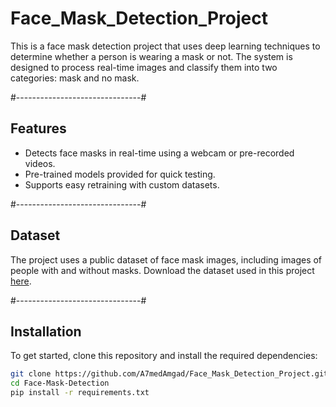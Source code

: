 # Face_Mask_Detection_Project
This is a face mask detection project that uses deep learning techniques to determine whether a person is wearing a mask or not. The system is designed to process real-time images and classify them into two categories: mask and no mask.

#-------------------------------#
## Features
- Detects face masks in real-time using a webcam or pre-recorded videos.
- Pre-trained models provided for quick testing.
- Supports easy retraining with custom datasets.

#-------------------------------#
## Dataset
The project uses a public dataset of face mask images, including images of people with and without masks. Download the dataset used in this project [here](https://www.kaggle.com/datasets/omkargurav/face-mask-dataset/code).


#-------------------------------#
## Installation
To get started, clone this repository and install the required dependencies:
```bash
git clone https://github.com/A7medAmgad/Face_Mask_Detection_Project.git
cd Face-Mask-Detection
pip install -r requirements.txt
